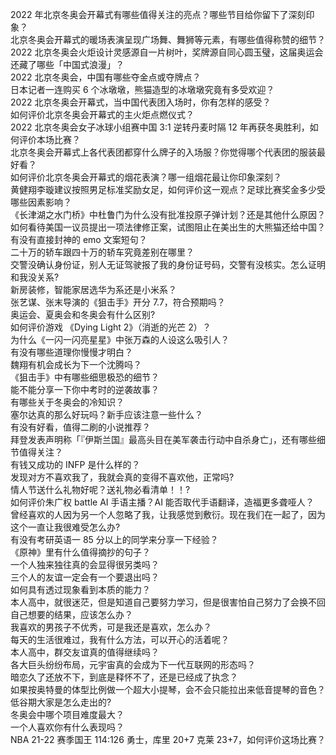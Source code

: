 2022 年北京冬奥会开幕式有哪些值得关注的亮点？哪些节目给你留下了深刻印象？  
北京冬奥会开幕式的暖场表演呈现广场舞、舞狮等元素，有哪些值得称赞的细节？  
2022 北京冬奥会火炬设计灵感源自一片树叶，奖牌源自同心圆玉璧，这届奥运会还藏了哪些「中国式浪漫」？  
2022 北京冬奥会，中国有哪些夺金点或夺牌点？  
日本记者一连购买 6 个冰墩墩，熊猫造型的冰墩墩究竟有多受欢迎？  
2022 北京冬奥会开幕式，当中国代表团入场时，你有怎样的感受？  
如何评价北京冬奥会开幕式的主火炬点燃仪式？  
2022 北京冬奥会女子冰球小组赛中国 3:1 逆转丹麦时隔 12 年再获冬奥胜利，如何评价本场比赛？  
北京冬奥会开幕式上各代表团都穿什么牌子的入场服？你觉得哪个代表团的服装最好看？  
如何评价北京冬奥会开幕式的烟花表演？哪一组烟花最让你印象深刻？  
黄健翔李璇建议按照男足标准奖励女足，如何评价这一观点？足球比赛奖金多少受哪些因素影响？  
《长津湖之水门桥》中杜鲁门为什么没有批准投原子弹计划？还是其他什么原因？  
如何看待美国一议员提出一项法律修正案，试图阻止在美出生的大熊猫还给中国？  
有没有直接封神的 emo 文案短句？  
二十万的轿车跟四十万的轿车究竟差别在哪里？  
交警没确认身份证，别人无证驾驶报了我的身份证号码，交警有没核实。怎么证明和我没关系?  
新房装修，智能家居选华为系还是小米系？  
张艺谋、张末导演的《狙击手》开分 7.7，符合预期吗？  
奥运会、夏奥会和冬奥会有什么区别?  
如何评价游戏 《Dying Light 2》（消逝的光芒 2）？  
为什么《一闪一闪亮星星》中张万森的人设这么吸引人？  
有没有哪些道理你慢慢才明白？  
魏翔有机会成长为下一个沈腾吗？  
《狙击手》中有哪些细思极恐的细节？  
能不能分享一下你中考时的逆袭故事？  
有哪些关于冬奥会的冷知识？  
塞尔达真的那么好玩吗？新手应该注意一些什么？  
有没有好看，值得二刷的小说推荐？  
拜登发表声明称「『伊斯兰国』最高头目在美军袭击行动中自杀身亡」，还有哪些细节值得关注？  
有钱又成功的 INFP 是什么样的？  
发现对方不喜欢我了，我就会真的变得不喜欢他，正常吗?  
情人节送什么礼物好呢？送礼物必看清单！！?  
如何评价朱广权 battle AI 手语主播？AI 能否取代手语翻译，造福更多聋哑人？  
曾经喜欢的人因为另一个人忽略了我，让我感觉到敷衍。现在我们在一起了，因为这个一直让我很难受怎么办?  
有没有考研英语一 85 分以上的同学来分享一下经验？  
《原神》里有什么值得摘抄的句子？  
一个人独来独往真的会显得很另类吗？  
三个人的友谊一定会有一个要退出吗？  
如何具有透过现象看到本质的能力？  
本人高中，就很迷茫，但是知道自己要努力学习，但是很害怕自己努力了会换不回自己想要的结果，应该怎么办？  
我喜欢的男孩子不优秀，可是我还是喜欢，怎么办？  
每天的生活很难过，我有什么方法，可以开心的活着呢？  
本人高中，群交友谊真的值得继续吗？  
各大巨头纷纷布局，元宇宙真的会成为下一代互联网的形态吗？  
暗恋久了还放不下，到底是释怀不了，还是已经成了执念？  
如果按奥特曼的体型比例做一个超大小提琴，会不会只能拉出来低音提琴的音色？  
低谷期大家是怎么走出的?  
冬奥会中哪个项目难度最大？  
一个人喜欢你有什么表现吗？  
NBA 21-22 赛季国王 114:126 勇士，库里 20+7 克莱 23+7，如何评价这场比赛？  
